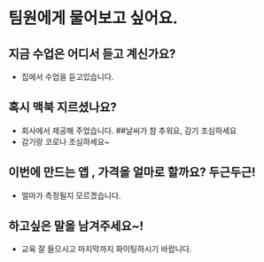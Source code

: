 # 팀원에게 물어보고 싶어요.

## 지금 수업은 어디서 듣고 계신가요?
- 집에서 수업을 듣고있습니다.
## 혹시 맥북 지르셨나요?
- 회사에서 제공해 주었습니다.
##날씨가 참 추워요, 감기 조심하세요
- 감기랑 코로나 조심하세요~
## 이번에 만드는 앱 , 가격을 얼마로 할까요? 두근두근!
- 얼마가 측정될지 모르겠습니다.
## 하고싶은 말을 남겨주세요~!
- 교육 잘 들으시고 마지막까지 화이팅하시기 바랍니다.